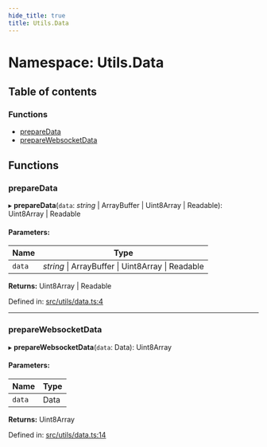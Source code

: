 ```yaml
---
hide_title: true
title: Utils.Data
---
```


# Namespace: Utils.Data

## Table of contents

### Functions

- [prepareData](utils.data.md#preparedata)
- [prepareWebsocketData](utils.data.md#preparewebsocketdata)

## Functions

### prepareData

▸ **prepareData**(`data`: *string* \| ArrayBuffer \| Uint8Array \| Readable): Uint8Array \| Readable

#### Parameters:

Name | Type |
------ | ------ |
`data` | *string* \| ArrayBuffer \| Uint8Array \| Readable |

**Returns:** Uint8Array \| Readable

Defined in: [src/utils/data.ts:4](https://github.com/ethersphere/bee-js/blob/313830a/src/utils/data.ts#L4)

___

### prepareWebsocketData

▸ **prepareWebsocketData**(`data`: Data): Uint8Array

#### Parameters:

Name | Type |
------ | ------ |
`data` | Data |

**Returns:** Uint8Array

Defined in: [src/utils/data.ts:14](https://github.com/ethersphere/bee-js/blob/313830a/src/utils/data.ts#L14)
